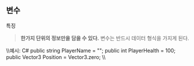 변수 
------

특징
>**한가지 단위의 정보만을 담을 수 있다.**
>변수는 반드시 데이터 형식을 가지게 된다.

\\\예시: C#
public string PlayerName = "";
public int PlayerHealth = 100;
public Vector3 Position = Vector3.zero;
\\\

